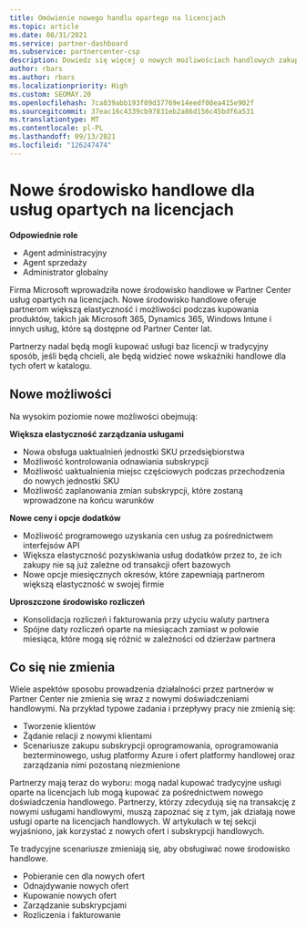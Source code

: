 ```yaml
---
title: Omówienie nowego handlu opartego na licencjach
ms.topic: article
ms.date: 08/31/2021
ms.service: partner-dashboard
ms.subservice: partnercenter-csp
description: Dowiedz się więcej o nowych możliwościach handlowych zakupu licencji opartych na Usługi online.
author: rbars
ms.author: rbars
ms.localizationpriority: High
ms.custom: SEOMAY.20
ms.openlocfilehash: 7ca839abb193f09d37769e14eedf08ea415e902f
ms.sourcegitcommit: 37eac16c4339cb97831eb2a86d156c45bdf6a531
ms.translationtype: MT
ms.contentlocale: pl-PL
ms.lasthandoff: 09/13/2021
ms.locfileid: "126247474"
---
```

# <a name="new-commerce-experience-for-license-based-services"></a>Nowe środowisko handlowe dla usług opartych na licencjach

**Odpowiednie role**

- Agent administracyjny
- Agent sprzedaży
- Administrator globalny

Firma Microsoft wprowadziła nowe środowisko handlowe w Partner Center usług opartych na licencjach. Nowe środowisko handlowe oferuje partnerom większą elastyczność i możliwości podczas kupowania produktów, takich jak Microsoft 365, Dynamics 365, Windows Intune i innych usług, które są dostępne od Partner Center lat.

Partnerzy nadal będą mogli kupować usługi baz licencji w tradycyjny sposób,  jeśli będą chcieli, ale będą widzieć nowe wskaźniki handlowe dla tych ofert w katalogu.

## <a name="new-capabilities"></a>Nowe możliwości

Na wysokim poziomie nowe możliwości obejmują:

**Większa elastyczność zarządzania usługami**

- Nowa obsługa uaktualnień jednostki SKU przedsiębiorstwa
- Możliwość kontrolowania odnawiania subskrypcji
- Możliwość uaktualnienia miejsc częściowych podczas przechodzenia do nowych jednostki SKU
- Możliwość zaplanowania zmian subskrypcji, które zostaną wprowadzone na końcu warunków

**Nowe ceny i opcje dodatków**

- Możliwość programowego uzyskania cen usług za pośrednictwem interfejsów API
- Większa elastyczność pozyskiwania usług dodatków przez to, że ich zakupy nie są już zależne od transakcji ofert bazowych
- Nowe opcje miesięcznych okresów, które zapewniają partnerom większą elastyczność w swojej firmie

**Uproszczone środowisko rozliczeń**

- Konsolidacja rozliczeń i fakturowania przy użyciu waluty partnera
- Spójne daty rozliczeń oparte na miesiącach zamiast w połowie miesiąca, które mogą się różnić w zależności od dzierżaw partnera

## <a name="what-isnt-changing"></a>Co się nie zmienia

Wiele aspektów sposobu prowadzenia działalności przez partnerów w Partner Center nie zmienia się wraz z nowymi doświadczeniami handlowymi. Na przykład typowe zadania i przepływy pracy nie zmienią się:

- Tworzenie klientów
- Żądanie relacji z nowymi klientami
- Scenariusze zakupu subskrypcji oprogramowania, oprogramowania bezterminowego, usług platformy Azure i ofert platformy handlowej oraz zarządzania nimi pozostaną niezmienione

Partnerzy mają teraz do wyboru: mogą nadal kupować tradycyjne usługi oparte na licencjach lub mogą kupować za pośrednictwem nowego doświadczenia handlowego. Partnerzy, którzy zdecydują się na transakcję z nowymi usługami handlowymi, muszą zapoznać się z tym, jak działają nowe usługi oparte na licencjach handlowych. W artykułach w tej sekcji wyjaśniono, jak korzystać z nowych ofert i subskrypcji handlowych.

Te tradycyjne scenariusze zmieniają się, aby obsługiwać nowe środowisko handlowe.

- Pobieranie cen dla nowych ofert
- Odnajdywanie nowych ofert
- Kupowanie nowych ofert
- Zarządzanie subskrypcjami
- Rozliczenia i fakturowanie
